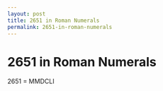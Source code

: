 ```yaml
---
layout: post
title: 2651 in Roman Numerals
permalink: 2651-in-roman-numerals
---
```


# 2651 in Roman Numerals

2651 = MMDCLI
